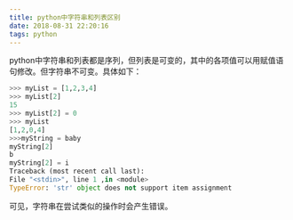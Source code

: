 ```yaml
---
title: python中字符串和列表区别
date: 2018-08-31 22:20:16
tags: python
---
```


python中字符串和列表都是序列，但列表是可变的，其中的各项值可以用赋值语句修改。但字符串不可变。具体如下：

```python
>>> myList = [1,2,3,4]
>>> myList[2]
15
>>> myList[2] = 0
>>> myList
[1,2,0,4]
>>>myString = baby
myString[2]
b
myString[2] = i
Traceback (most recent call last):
File "<stdin>", line 1 ,in <module>
TypeError: 'str' object does not support item assignment
```

可见，字符串在尝试类似的操作时会产生错误。